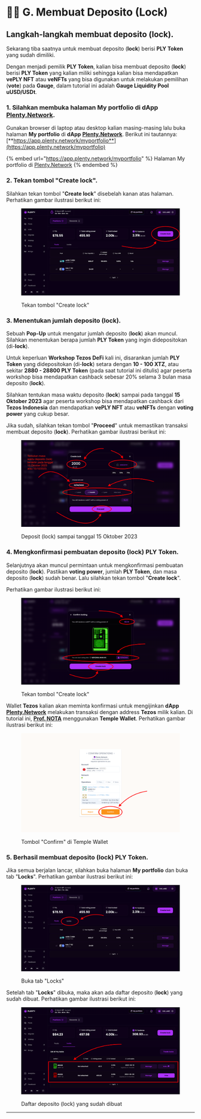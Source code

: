 # 🧑‍🌾 G. Membuat Deposito (Lock)

## Langkah-langkah membuat deposito (lock)**.**

Sekarang tiba saatnya untuk membuat deposito (**lock**) berisi **PLY Token** yang sudah dimiliki.

Dengan menjadi pemilik **PLY Token**, kalian bisa membuat deposito (**lock**) berisi **PLY Token** yang kalian miliki sehingga kalian bisa mendapatkan **vePLY NFT** atau **veNFTs** yang bisa digunakan untuk melakukan pemilihan (**vote**) pada **Gauge**, dalam tutorial ini adalah **Gauge Liquidity Pool uUSD/USDt**.

### 1. Silahkan membuka halaman My portfolio di dApp [Plenty.Network](https://plenty.network/).

Gunakan browser di laptop atau desktop kalian masing-masing lalu buka halaman **My portfolio** di **dApp** [**Plenty.Network**](https://plenty.network/). Berikut ini tautannya: [**https://app.plenty.network/myportfolio**](https://app.plenty.network/myportfolio)

{% embed url="https://app.plenty.network/myportfolio" %}
Halaman My portfolio di [Plenty.Network](https://plenty.network/)
{% endembed %}

### 2. Tekan tombol "Create lock".

Silahkan tekan tombol "**Create lock**" disebelah kanan atas halaman. Perhatikan gambar ilustrasi berikut ini:

<figure><img src="../.gitbook/assets/Screen Shot 2023-07-10 at 14.47.55.png" alt=""><figcaption><p>Tekan tombol "Create lock"</p></figcaption></figure>

### 3. Menentukan jumlah deposito (lock).

Sebuah **Pop-Up** untuk mengatur jumlah deposito (**lock**) akan muncul. Silahkan menentukan berapa jumlah **PLY Token** yang ingin didepositokan (di-**lock**).

Untuk keperluan **Workshop Tezos DeFi** kali ini, disarankan jumlah **PLY Token** yang didepositokan (di-**lock**) setara dengan **10 - 100 XTZ**, atau sekitar **2880 - 28800 PLY Token** (pada saat tutorial ini ditulis) agar peserta workshop bisa mendapatkan cashback sebesar 20% selama 3 bulan masa deposito (**lock**).

Silahkan tentukan masa waktu deposito (**lock**) sampai pada tanggal **15 Oktober 2023** agar peserta workshop bisa mendapatkan cashback dari **Tezos Indonesia** dan mendapatkan **vePLY NFT** atau **veNFTs** dengan **voting power** yang cukup besar.

Jika sudah, silahkan tekan tombol "**Proceed**" untuk memastikan transaksi membuat deposito (**lock**). Perhatikan gambar ilustrasi berikut ini:

<figure><img src="../.gitbook/assets/Screen Shot 2023-07-10 at 14.48.47 (1).png" alt=""><figcaption><p>Deposit (lock) sampai tanggal 15 Oktober 2023</p></figcaption></figure>

### 4. Mengkonfirmasi pembuatan deposito (lock) PLY Token.

Selanjutnya akan muncul permintaan untuk mengkonfirmasi pembuatan deposito (**lock**). Pastikan **voting power**, jumlah **PLY Token**, dan masa deposito (**lock**) sudah benar. Lalu silahkan tekan tombol "**Create lock**".

Perhatikan gambar ilustrasi berikut ini:

<figure><img src="../.gitbook/assets/Screen Shot 2023-07-10 at 14.50.26.png" alt=""><figcaption><p>Tekan tombol "Create lock"</p></figcaption></figure>

Wallet **Tezos** kalian akan meminta konfirmasi untuk mengijinkan **dApp** [**Plenty.Network**](https://plenty.network/) melakukan transaksi dengan address **Tezos** milik kalian. Di tutorial ini, [**Prof. NOTA**](https://nota.endhonesa.com/) menggunakan **Temple Wallet**. Perhatikan gambar ilustrasi berikut ini:

<figure><img src="../.gitbook/assets/Screen Shot 2023-07-10 at 14.51.40.png" alt=""><figcaption><p>Tombol "Confirm" di Temple Wallet</p></figcaption></figure>

### 5. Berhasil membuat deposito (lock) PLY Token.

Jika semua berjalan lancar, silahkan buka halaman **My portfolio** dan buka tab "**Locks**". Perhatikan gambar ilustrasi berikut ini:

<figure><img src="../.gitbook/assets/Screen Shot 2023-07-10 at 14.52.26.png" alt=""><figcaption><p>Buka tab "Locks"</p></figcaption></figure>

Setelah tab "**Locks**" dibuka, maka akan ada daftar deposito (**lock**) yang sudah dibuat. Perhatikan gambar ilustrasi berikut ini:

<figure><img src="../.gitbook/assets/Screen Shot 2023-07-10 at 15.13.03.png" alt=""><figcaption><p>Daftar deposito (lock) yang sudah dibuat</p></figcaption></figure>

***
